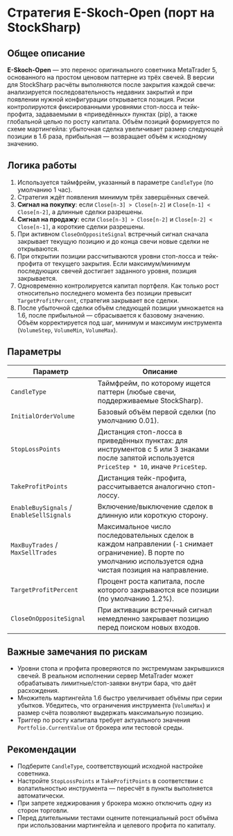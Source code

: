 # Стратегия E-Skoch-Open (порт на StockSharp)

## Общее описание
**E-Skoch-Open** — это перенос оригинального советника MetaTrader 5, основанного на простом ценовом паттерне из трёх свечей. В версии для StockSharp расчёты выполняются после закрытия каждой свечи: анализируется последовательность недавних закрытий и при появлении нужной конфигурации открывается позиция. Риски контролируются фиксированными уровнями стоп-лосса и тейк-профита, задаваемыми в «приведённых» пунктах (pip), а также глобальной целью по росту капитала. Объём позиций формируется по схеме мартингейла: убыточная сделка увеличивает размер следующей позиции в 1.6 раза, прибыльная — возвращает объём к исходному значению.

## Логика работы
1. Используется таймфрейм, указанный в параметре `CandleType` (по умолчанию 1 час).
2. Стратегия ждёт появления минимум трёх завершённых свечей.
3. **Сигнал на покупку**: если `Close[n-3] > Close[n-2]` и `Close[n-1] < Close[n-2]`, а длинные сделки разрешены.
4. **Сигнал на продажу**: если `Close[n-3] > Close[n-2]` и `Close[n-2] < Close[n-1]`, а короткие сделки разрешены.
5. При активном `CloseOnOppositeSignal` встречный сигнал сначала закрывает текущую позицию и до конца свечи новые сделки не открываются.
6. При открытии позиции рассчитываются уровни стоп-лосса и тейк-профита от текущего закрытия. Если максимум/минимум последующих свечей достигает заданного уровня, позиция закрывается.
7. Одновременно контролируется капитал портфеля. Как только рост относительно последнего момента без позиции превысит `TargetProfitPercent`, стратегия закрывает все сделки.
8. После убыточной сделки объём следующей позиции умножается на 1.6, после прибыльной — сбрасывается к базовому значению. Объём корректируется под шаг, минимум и максимум инструмента (`VolumeStep`, `VolumeMin`, `VolumeMax`).

## Параметры
| Параметр | Описание |
| --- | --- |
| `CandleType` | Таймфрейм, по которому ищется паттерн (любые свечи, поддерживаемые StockSharp). |
| `InitialOrderVolume` | Базовый объём первой сделки (по умолчанию 0.01). |
| `StopLossPoints` | Дистанция стоп-лосса в приведённых пунктах: для инструментов с 5 или 3 знаками после запятой используется `PriceStep * 10`, иначе `PriceStep`. |
| `TakeProfitPoints` | Дистанция тейк-профита, рассчитывается аналогично стоп-лоссу. |
| `EnableBuySignals` / `EnableSellSignals` | Включение/выключение сделок в длинную или короткую сторону. |
| `MaxBuyTrades` / `MaxSellTrades` | Максимальное число последовательных сделок в каждом направлении (`-1` снимает ограничение). В порте по умолчанию используется одна чистая позиция на направление. |
| `TargetProfitPercent` | Процент роста капитала, после которого закрываются все позиции (по умолчанию 1.2%). |
| `CloseOnOppositeSignal` | При активации встречный сигнал немедленно закрывает позицию перед поиском новых входов. |

## Важные замечания по рискам
- Уровни стопа и профита проверяются по экстремумам закрывшихся свечей. В реальном исполнении сервер MetaTrader может обрабатывать лимитные/стоп-заявки внутри бара, что даёт расхождения.
- Множитель мартингейла 1.6 быстро увеличивает объёмы при серии убытков. Убедитесь, что ограничения инструмента (`VolumeMax`) и размер счёта позволяют выдержать максимальную позицию.
- Триггер по росту капитала требует актуального значения `Portfolio.CurrentValue` от брокера или тестовой среды.

## Рекомендации
- Подберите `CandleType`, соответствующий исходной настройке советника.
- Настройте `StopLossPoints` и `TakeProfitPoints` в соответствии с волатильностью инструмента — пересчёт в пункты выполняется автоматически.
- При запрете хеджирования у брокера можно отключить одну из сторон торговли.
- Перед длительными тестами оцените потенциальный рост объёма при использовании мартингейла и целевого профита по капиталу.
